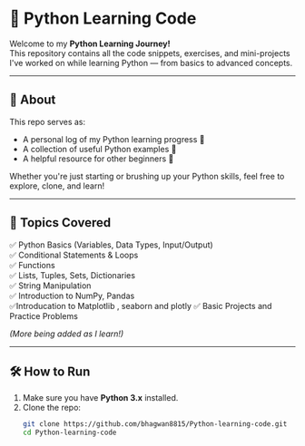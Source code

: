 # 🐍 Python Learning Code

Welcome to my **Python Learning Journey!**  
This repository contains all the code snippets, exercises, and mini-projects I've worked on while learning Python — from basics to advanced concepts.

---

## 📌 About

This repo serves as:
- A personal log of my Python learning progress 📖
- A collection of useful Python examples 🧠
- A helpful resource for other beginners 🚀

Whether you're just starting or brushing up your Python skills, feel free to explore, clone, and learn!

---

## 🐾 Topics Covered

✅ Python Basics (Variables, Data Types, Input/Output)  
✅ Conditional Statements & Loops  
✅ Functions  
✅ Lists, Tuples, Sets, Dictionaries  
✅ String Manipulation  
✅ Introduction to NumPy, Pandas  
✅Introducation to Matplotlib , seaborn and plotly
✅ Basic Projects and Practice Problems

_(More being added as I learn!)_

---

## 🛠️ How to Run

1. Make sure you have **Python 3.x** installed.
2. Clone the repo:
   ```bash
   git clone https://github.com/bhagwan8815/Python-learning-code.git
   cd Python-learning-code

